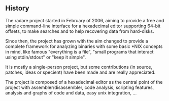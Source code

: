 ## History

The radare project started in February of 2006, aiming to provide a free and simple command-line interface for a hexadecimal editor supporting 64-bit offsets, to make searches and to help recovering data from hard-disks.

Since then, the project has grown with the aim changed to provide a complete framework for analyzing binaries with some basic *NIX concepts in mind, like famous "everything is a file", "small programs that interact using stdin/stdout" or "keep it simple".

It is mostly a single-person project, but some contributions (in source, patches, ideas or specient) have been made and are really appreciated.

The project is composed of a hexadecimal editor as the central point of the project with assembler/disassembler, code analysis, scripting features, analysis and graphs of code and data, easy unix integration, ...
